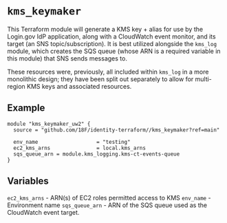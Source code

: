 # `kms_keymaker`

This Terraform module will generate a KMS key + alias for use by the Login.gov IdP application, along with a CloudWatch event monitor, and its target (an SNS topic/subscription). It is best utilized alongside the `kms_log` module, which creates the SQS queue (whose ARN is a required variable in this module) that SNS sends messages to.

These resources were, previously, all included within `kms_log` in a more monolithic design; they have been split out separately to allow for multi-region KMS keys and associated resources.

## Example

```hcl
module "kms_keymaker_uw2" {
  source = "github.com/18F/identity-terraform//kms_keymaker?ref=main"

  env_name                   = "testing"
  ec2_kms_arns               = local.kms_arns
  sqs_queue_arn = module.kms_logging.kms-ct-events-queue
}
```

## Variables

`ec2_kms_arns` - ARN(s) of EC2 roles permitted access to KMS
`env_name` - Environment name
`sqs_queue_arn` - ARN of the SQS queue used as the CloudWatch event target.
